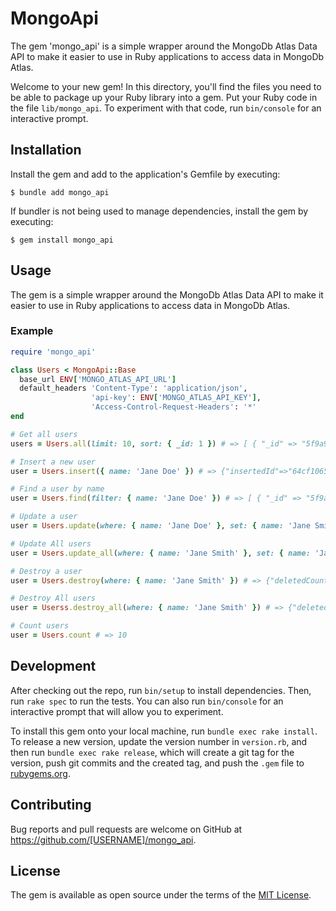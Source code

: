 # MongoApi

The gem 'mongo_api' is a simple wrapper around the MongoDb Atlas Data API to make it easier to use in Ruby applications to access data in MongoDb Atlas.

Welcome to your new gem! In this directory, you'll find the files you need to be able to package up your Ruby library into a gem. Put your Ruby code in the file `lib/mongo_api`. To experiment with that code, run `bin/console` for an interactive prompt.

## Installation

Install the gem and add to the application's Gemfile by executing:

    $ bundle add mongo_api

If bundler is not being used to manage dependencies, install the gem by executing:

    $ gem install mongo_api

## Usage

The gem is a simple wrapper around the MongoDb Atlas Data API to make it easier to use in Ruby applications to access data in MongoDb Atlas.

### Example

```ruby
require 'mongo_api'

class Users < MongoApi::Base
  base_url ENV['MONGO_ATLAS_API_URL']
  default_headers 'Content-Type': 'application/json',
                  'api-key': ENV['MONGO_ATLAS_API_KEY'],
                  'Access-Control-Request-Headers': '*'
end

# Get all users
users = Users.all(limit: 10, sort: { _id: 1 }) # => [ { "_id" => "5f9a9a9a9a9a9a9a9a9a9a9a", "name" => "John Doe" }, ... ]

# Insert a new user
user = Users.insert({ name: 'Jane Doe' }) # => {"insertedId"=>"64cf1065f549de65c4908375"}

# Find a user by name
user = Users.find(filter: { name: 'Jane Doe' }) # => [ { "_id" => "5f9a9a9a9a9a9a9a9a9a9a9a", "name" => "Jane Doe" } ]

# Update a user
user = Users.update(where: { name: 'Jane Doe' }, set: { name: 'Jane Smith' }) # => {"matchedCount"=>1, "modifiedCount"=>1}

# Update All users
user = Users.update_all(where: { name: 'Jane Smith' }, set: { name: 'Jane Doe' }) # => {"matchedCount"=>1, "modifiedCount"=>1}

# Destroy a user
user = Users.destroy(where: { name: 'Jane Smith' }) # => {"deletedCount"=>1}

# Destroy All users
user = Userss.destroy_all(where: { name: 'Jane Smith' }) # => {"deletedCount"=>1}    

# Count users
user = Users.count # => 10
```

## Development

After checking out the repo, run `bin/setup` to install dependencies. Then, run `rake spec` to run the tests. You can also run `bin/console` for an interactive prompt that will allow you to experiment.

To install this gem onto your local machine, run `bundle exec rake install`. To release a new version, update the version number in `version.rb`, and then run `bundle exec rake release`, which will create a git tag for the version, push git commits and the created tag, and push the `.gem` file to [rubygems.org](https://rubygems.org).

## Contributing

Bug reports and pull requests are welcome on GitHub at https://github.com/[USERNAME]/mongo_api.

## License

The gem is available as open source under the terms of the [MIT License](https://opensource.org/licenses/MIT).
